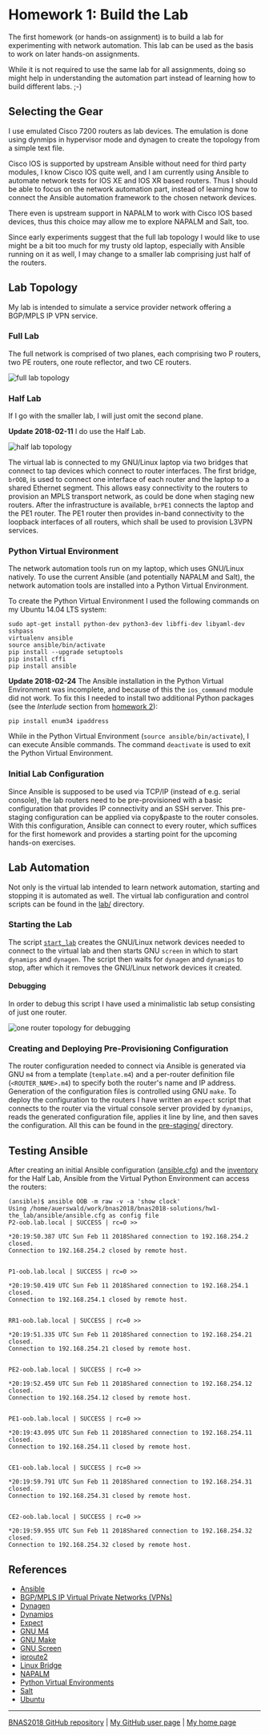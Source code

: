 # Homework 1: Build the Lab

The first homework (or hands-on assignment) is to build a lab for
experimenting with network automation. This lab can be used as the basis
to work on later hands-on assignments.

While it is not required to use the same lab for all assignments, doing
so might help in understanding the automation part instead of learning
how to build different labs. ;-)

## Selecting the Gear

I use emulated Cisco 7200 routers as lab devices. The emulation is done
using dynmips in hypervisor mode and dynagen to create the topology from
a simple text file.

Cisco IOS is supported by upstream Ansible without need for third party
modules, I know Cisco IOS quite well, and I am currently using Ansible to
automate network tests for IOS XE and IOS XR based routers. Thus I should
be able to focus on the network automation part, instead of learning how
to connect the Ansible automation framework to the chosen network devices.

There even is upstream support in NAPALM to work with Cisco IOS based
devices, thus this choice may allow me to explore NAPALM and Salt, too.

Since early experiments suggest that the full lab topology I would like
to use might be a bit too much for my trusty old laptop, especially with
Ansible running on it as well, I may change to a smaller lab comprising
just half of the routers.

## Lab Topology

My lab is intended to simulate a service provider network offering a
BGP/MPLS IP VPN service.

### Full Lab

The full network is comprised of two planes, each comprising two P
routers, two PE routers, one route reflector, and two CE routers.

![full lab topology](full_lab.png)

### Half Lab

If I go with the smaller lab, I will just omit the second plane.

**Update 2018-02-11** I do use the Half Lab.

![half lab topology](half_lab.png)

The virtual lab is connected to my GNU/Linux laptop via two bridges
that connect to tap devices which connect to router interfaces. The first
bridge, `brOOB`, is used to connect one interface of each router and
the laptop to a shared Ethernet segment. This allows easy connectivity
to the routers to provision an MPLS transport network, as could be done
when staging new routers. After the infrastructure is available, `brPE1`
connects the laptop and the PE1 router. The PE1 router then provides
in-band connectivity to the loopback interfaces of all routers, which
shall be used to provision L3VPN services.

### Python Virtual Environment

The network automation tools run on my laptop, which uses GNU/Linux
natively. To use the current Ansible (and potentially NAPALM and Salt),
the network automation tools are installed into a Python Virtual
Environment.

To create the Python Virtual Environment I used the following commands
on my Ubuntu 14.04 LTS system:

```
sudo apt-get install python-dev python3-dev libffi-dev libyaml-dev sshpass
virtualenv ansible
source ansible/bin/activate
pip install --upgrade setuptools
pip install cffi
pip install ansible
```

**Update 2018-02-24** The Ansible installation in the Python Virtual
Environment was incomplete, and because of this the `ios_command` module
did not work. To fix this I needed to install two additional Python
packages (see the *Interlude* section from [homework 2](../hw2-reports/)):

```
pip install enum34 ipaddress
```

While in the Python Virtual Environment (`source ansible/bin/activate`),
I can execute Ansible commands. The command `deactivate` is used to
exit the Python Virtual Environment.

### Initial Lab Configuration

Since Ansible is supposed to be used via TCP/IP (instead of e.g. serial
console), the lab routers need to be pre-provisioned with a basic
configuration that provides IP connectivity and an SSH server. This
pre-staging configuration can be applied via copy&paste to the router
consoles. With this configuration, Ansible can connect to every router,
which suffices for the first homework and provides a starting point for
the upcoming hands-on exercises.

## Lab Automation

Not only is the virtual lab intended to learn network automation, starting
and stopping it is automated as well. The virtual lab configuration and
control scripts can be found in the [lab/](lab/) directory.

### Starting the Lab

The script [`start_lab`](lab/start_lab) creates the GNU/Linux network
devices needed to connect to the virtual lab and then starts GNU `screen`
in which to start `dynamips` and `dynagen`. The script then waits for
`dynagen` and `dynamips` to stop, after which it removes the GNU/Linux
network devices it created.

#### Debugging

In order to debug this script I have used a minimalistic lab setup
consisting of just one router.

![one router topology for debugging](P1.png)

### Creating and Deploying Pre-Provisioning Configuration

The router configuration needed to connect via Ansible is generated via
GNU `m4` from a template (`template.m4`) and a per-router definition file
(`<ROUTER_NAME>.m4`) to specify both the router's name and IP address.
Generation of the configuration files is controlled using GNU `make`. To
deploy the configuration to the routers I have written an `expect` script
that connects to the router via the virtual console server provided by
`dynamips`, reads the generated configuration file, applies it line by
line, and then saves the configuration. All this can be found in the
[pre-staging/](pre-staging/) directory.

## Testing Ansible

After creating an initial Ansible configuration
([ansible.cfg](ansible/ansible.cfg)) and the
[inventory](ansible/inventories/half_lab/) for the Half Lab, Ansible
from the Virtual Python Environment can access the routers:

```
(ansible)$ ansible OOB -m raw -v -a 'show clock'
Using /home/auerswald/work/bnas2018/bnas2018-solutions/hw1-the_lab/ansible/ansible.cfg as config file
P2-oob.lab.local | SUCCESS | rc=0 >>

*20:19:50.387 UTC Sun Feb 11 2018Shared connection to 192.168.254.2 closed.
Connection to 192.168.254.2 closed by remote host.


P1-oob.lab.local | SUCCESS | rc=0 >>

*20:19:50.419 UTC Sun Feb 11 2018Shared connection to 192.168.254.1 closed.
Connection to 192.168.254.1 closed by remote host.


RR1-oob.lab.local | SUCCESS | rc=0 >>

*20:19:51.335 UTC Sun Feb 11 2018Shared connection to 192.168.254.21 closed.
Connection to 192.168.254.21 closed by remote host.


PE2-oob.lab.local | SUCCESS | rc=0 >>

*20:19:52.459 UTC Sun Feb 11 2018Shared connection to 192.168.254.12 closed.
Connection to 192.168.254.12 closed by remote host.


PE1-oob.lab.local | SUCCESS | rc=0 >>

*20:19:43.095 UTC Sun Feb 11 2018Shared connection to 192.168.254.11 closed.
Connection to 192.168.254.11 closed by remote host.


CE1-oob.lab.local | SUCCESS | rc=0 >>

*20:19:59.791 UTC Sun Feb 11 2018Shared connection to 192.168.254.31 closed.
Connection to 192.168.254.31 closed by remote host.


CE2-oob.lab.local | SUCCESS | rc=0 >>

*20:19:59.955 UTC Sun Feb 11 2018Shared connection to 192.168.254.32 closed.
Connection to 192.168.254.32 closed by remote host.
```

## References

* [Ansible](https://www.ansible.com/)
* [BGP/MPLS IP Virtual Private Networks (VPNs)](https://tools.ietf.org/html/rfc4364)
* [Dynagen](https://sourceforge.net/projects/dyna-gen/)
* [Dynamips](https://github.com/GNS3/dynamips/)
* [Expect](https://core.tcl.tk/expect/)
* [GNU M4](https://www.gnu.org/software/m4/)
* [GNU Make](https://www.gnu.org/software/make/)
* [GNU Screen](https://www.gnu.org/software/screen/)
* [iproute2](https://git.kernel.org/pub/scm/network/iproute2/iproute2.git/)
* [Linux Bridge](https://wiki.linuxfoundation.org/networking/bridge)
* [NAPALM](https://napalm-automation.net/)
* [Python Virtual Environments](https://www.python.org/dev/peps/pep-0405/)
* [Salt](https://github.com/saltstack/salt)
* [Ubuntu](https://www.ubuntu.com/)

---

[BNAS2018 GitHub repository](https://github.com/auerswal/bnas2018) | [My GitHub user page](https://github.com/auerswal) | [My home page](https://www.unix-ag.uni-kl.de/~auerswal/)
